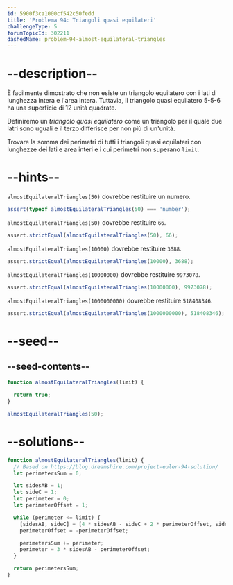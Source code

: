 ```yaml
---
id: 5900f3ca1000cf542c50fedd
title: 'Problema 94: Triangoli quasi equilateri'
challengeType: 5
forumTopicId: 302211
dashedName: problem-94-almost-equilateral-triangles
---
```


# --description--

È facilmente dimostrato che non esiste un triangolo equilatero con i lati di lunghezza intera e l'area intera. Tuttavia, il triangolo quasi equilatero 5-5-6 ha una superficie di 12 unità quadrate.

Definiremo un <dfn>triangolo quasi equilatero</dfn> come un triangolo per il quale due latri sono uguali e il terzo differisce per non più di un'unità.

Trovare la somma dei perimetri di tutti i triangoli quasi equilateri con lunghezze dei lati e area interi e i cui perimetri non superano `limit`.

# --hints--

`almostEquilateralTriangles(50)` dovrebbe restituire un numero.

```js
assert(typeof almostEquilateralTriangles(50) === 'number');
```

`almostEquilateralTriangles(50)` dovrebbe restituire `66`.

```js
assert.strictEqual(almostEquilateralTriangles(50), 66);
```

`almostEquilateralTriangles(10000)` dovrebbe restituire `3688`.

```js
assert.strictEqual(almostEquilateralTriangles(10000), 3688);
```

`almostEquilateralTriangles(10000000)` dovrebbe restituire `9973078`.

```js
assert.strictEqual(almostEquilateralTriangles(10000000), 9973078);
```

`almostEquilateralTriangles(1000000000)` dovrebbe restituire `518408346`.

```js
assert.strictEqual(almostEquilateralTriangles(1000000000), 518408346);
```

# --seed--

## --seed-contents--

```js
function almostEquilateralTriangles(limit) {

  return true;
}

almostEquilateralTriangles(50);
```

# --solutions--

```js
function almostEquilateralTriangles(limit) {
  // Based on https://blog.dreamshire.com/project-euler-94-solution/
  let perimetersSum = 0;

  let sidesAB = 1;
  let sideC = 1;
  let perimeter = 0;
  let perimeterOffset = 1;

  while (perimeter <= limit) {
    [sidesAB, sideC] = [4 * sidesAB - sideC + 2 * perimeterOffset, sidesAB];
    perimeterOffset = -perimeterOffset;

    perimetersSum += perimeter;
    perimeter = 3 * sidesAB - perimeterOffset;
  }

  return perimetersSum;
}
```
